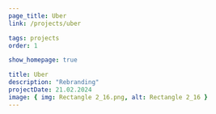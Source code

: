 ```yaml
---
page_title: Uber
link: /projects/uber

tags: projects
order: 1

show_homepage: true

title: Uber
description: "Rebranding"
projectDate: 21.02.2024
image: { img: Rectangle 2_16.png, alt: Rectangle 2_16 }
---
```

